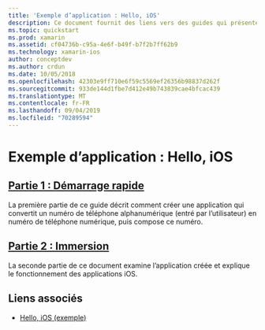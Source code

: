 ```yaml
---
title: 'Exemple d’application : Hello, iOS'
description: Ce document fournit des liens vers des guides qui présentent les outils et concepts nécessaires pour comprendre comment générer et déployer une application Xamarin.iOS.
ms.topic: quickstart
ms.prod: xamarin
ms.assetid: cf04736b-c95a-4e6f-b49f-b7f2b7ff62b9
ms.technology: xamarin-ios
author: conceptdev
ms.author: crdun
ms.date: 10/05/2018
ms.openlocfilehash: 42303e9ff710e6f59c5569ef26356b98837d262f
ms.sourcegitcommit: 933de144d1fbe7d412e49b743839cae4bfcac439
ms.translationtype: MT
ms.contentlocale: fr-FR
ms.lasthandoff: 09/04/2019
ms.locfileid: "70289594"
---
```

# <a name="sample-app-hello-ios"></a>Exemple d’application : Hello, iOS

## <a name="part-1-quickstartiosget-startedhello-ioshello-ios-quickstartmd"></a>[Partie 1 : Démarrage rapide](~/ios/get-started/hello-ios/hello-ios-quickstart.md)

La première partie de ce guide décrit comment créer une application qui convertit un numéro de téléphone alphanumérique (entré par l’utilisateur) en numéro de téléphone numérique, puis compose ce numéro.

## <a name="part-2-deep-diveiosget-startedhello-ioshello-ios-deepdivemd"></a>[Partie 2 : Immersion](~/ios/get-started/hello-ios/hello-ios-deepdive.md)

La seconde partie de ce document examine l’application créée et explique le fonctionnement des applications iOS.

## <a name="related-links"></a>Liens associés

- [Hello, iOS (exemple)](https://docs.microsoft.com/samples/xamarin/ios-samples/hello-ios)
